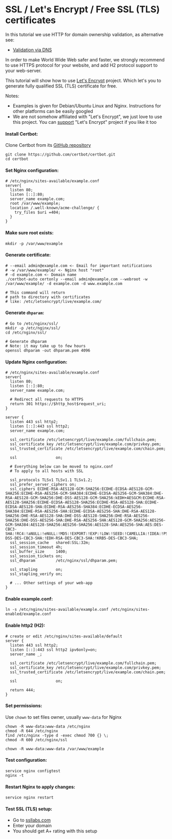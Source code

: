 SSL / Let's Encrypt / Free SSL (TLS) certificates
======

In this tutorial we use HTTP for domain ownership validation, as alternative see:
 - [Validation via DNS](https://github.com/VeliovGroup/ostrio/blob/master/tutorials/ssl/ssl-letsencrypt-dns-validation.md)

In order to make World Wide Web safer and faster, we strongly recommend to use HTTPS protocol for your website, and add H2 protocol support to your web-server.

This tutorial will show how to use [Let's Encrypt](https://letsencrypt.org) project. Which let's you to generate fully qualified SSL (TLS) certificate for free.

Notes: 
 - Examples is given for Debian/Ubuntu Linux and Nginx. Instructions for other platforms can be easily googled
 - We are not somehow affiliated with "Let's Encrypt", we just love to use this project. You can [support](https://letsencrypt.org/donate/) "Let's Encrypt" project if you like it too


#### Install Certbot:
Clone Certbot from its [GitHub repository](https://github.com/certbot/certbot)
```shell
git clone https://github.com/certbot/certbot.git
cd certbot
```

#### Set Nginx configuration:
```nginx
# /etc/nginx/sites-available/example.conf
server{
  listen 80;
  listen [::]:80;
  server_name example.com;
  root /var/www/example;
  location /.well-known/acme-challenge/ {
    try_files $uri =404;
  }
}
```

#### Make sure root exists:
```shell
mkdir -p /var/www/example
```

#### Generate certificate:
```shell
# --email admin@example.com <- Email for important notifications
# -w /var/www/example/ <- Nginx host "root"
# -d example.com <- Domain name
./certbot-auto certonly --email admin@example.com --webroot -w /var/www/example/ -d example.com -d www.example.com

# This command will return
# path to directory with certificates
# like: /etc/letsencrypt/live/example.com/
```

#### Generate `dhparam`:
```shell
# Go to /etc/nginx/ssl/
mkdir -p /etc/nginx/ssl/
cd /etc/nginx/ssl/

# Generate dhparam
# Note: it may take up to few hours
openssl dhparam -out dhparam.pem 4096
```

#### Update Nginx configuration:
```nginx
# /etc/nginx/sites-available/example.conf
server{
  listen 80;
  listen [::]:80;
  server_name example.com;

  # Redirect all requests to HTTPS
  return 301 https://$http_host$request_uri;
}

server {
  listen 443 ssl http2;
  listen [::]:443 ssl http2;
  server_name example.com;

  ssl_certificate /etc/letsencrypt/live/example.com/fullchain.pem;
  ssl_certificate_key /etc/letsencrypt/live/example.com/privkey.pem;
  ssl_trusted_certificate /etc/letsencrypt/live/example.com/chain.pem;

  ssl                 on;

  # Everything below can be moved to nginx.conf
  # To apply to all hosts with SSL

  ssl_protocols TLSv1 TLSv1.1 TLSv1.2;
  ssl_prefer_server_ciphers on;
  ssl_ciphers ECDHE-RSA-AES128-GCM-SHA256:ECDHE-ECDSA-AES128-GCM-SHA256:ECDHE-RSA-AES256-GCM-SHA384:ECDHE-ECDSA-AES256-GCM-SHA384:DHE-RSA-AES128-GCM-SHA256:DHE-DSS-AES128-GCM-SHA256:kEDH+AESGCM:ECDHE-RSA-AES128-SHA256:ECDHE-ECDSA-AES128-SHA256:ECDHE-RSA-AES128-SHA:ECDHE-ECDSA-AES128-SHA:ECDHE-RSA-AES256-SHA384:ECDHE-ECDSA-AES256-SHA384:ECDHE-RSA-AES256-SHA:ECDHE-ECDSA-AES256-SHA:DHE-RSA-AES128-SHA256:DHE-RSA-AES128-SHA:DHE-DSS-AES128-SHA256:DHE-RSA-AES256-SHA256:DHE-DSS-AES256-SHA:DHE-RSA-AES256-SHA:AES128-GCM-SHA256:AES256-GCM-SHA384:AES128-SHA256:AES256-SHA256:AES128-SHA:AES256-SHA:AES:DES-CBC3-SHA:!RC4:!aNULL:!eNULL:!MD5:!EXPORT:!EXP:!LOW:!SEED:!CAMELLIA:!IDEA:!PSK:!SRP:!SSLv:!aECDH:!EDH-DSS-DES-CBC3-SHA:!EDH-RSA-DES-CBC3-SHA:!KRB5-DES-CBC3-SHA;
  ssl_session_cache   shared:SSL:32m;
  ssl_session_timeout 4h;
  ssl_buffer_size     1400;
  ssl_session_tickets on;
  ssl_dhparam         /etc/nginx/ssl/dhparam.pem;

  ssl_stapling        on;
  ssl_stapling_verify on;

  # ... Other settings of your web-app
}
```

#### Enable example.conf:
```shell
ln -s /etc/nginx/sites-available/example.conf /etc/nginx/sites-enabled/example.conf
```

#### Enable http2 (H2):
```nginx
# create or edit /etc/nginx/sites-available/default
server {
  listen 443 ssl http2;
  listen [::]:443 ssl http2 ipv6only=on;
  server_name _;

  ssl_certificate /etc/letsencrypt/live/example.com/fullchain.pem;
  ssl_certificate_key /etc/letsencrypt/live/example.com/privkey.pem;
  ssl_trusted_certificate /etc/letsencrypt/live/example.com/chain.pem;

  ssl                 on;

  return 444;
}
```

#### Set permissions:
Use `chown` to set files owner, usually `www-data` for Nginx
```shell
chown -R www-data:www-data /etc/nginx
chmod -R 644 /etc/nginx
find /etc/nginx -type d -exec chmod 700 {} \;
chmod -R 600 /etc/nginx/ssl

chown -R www-data:www-data /var/www/example
```

#### Test configuration:
```shell
service nginx configtest
nginx -t
```

#### Restart Nginx to apply changes:
```shell
service nginx restart
```

#### Test SSL (TLS) setup:
 - Go to [ssllabs.com](https://www.ssllabs.com/ssltest/index.html)
 - Enter your domain
 - You should get A+ rating with this setup